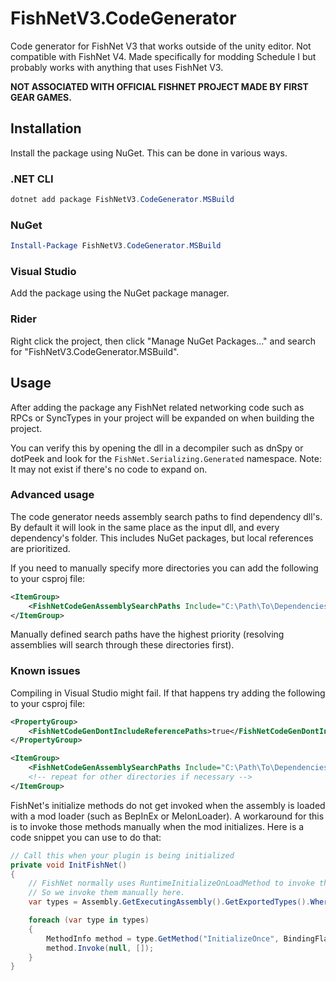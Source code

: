# FishNetV3.CodeGenerator

Code generator for FishNet V3 that works outside of the unity editor. Not compatible with FishNet V4. Made specifically for modding Schedule I but probably works with anything that uses FishNet V3.

**NOT ASSOCIATED WITH OFFICIAL FISHNET PROJECT MADE BY FIRST GEAR GAMES.**

## Installation

Install the package using NuGet. This can be done in various ways.

### .NET CLI

```powershell
dotnet add package FishNetV3.CodeGenerator.MSBuild
```

### NuGet

```powershell
Install-Package FishNetV3.CodeGenerator.MSBuild
```

### Visual Studio

Add the package using the NuGet package manager.

### Rider

Right click the project, then click "Manage NuGet Packages..." and search for "FishNetV3.CodeGenerator.MSBuild".

## Usage

After adding the package any FishNet related networking code such as RPCs or SyncTypes in your project will be expanded on when building the project.

You can verify this by opening the dll in a decompiler such as dnSpy or dotPeek and look for the `FishNet.Serializing.Generated` namespace. Note: It may not exist if there's no code to expand on.

### Advanced usage

The code generator needs assembly search paths to find dependency dll's. By default it will look in the same place as the input dll, and every dependency's folder. This includes NuGet packages, but local references are prioritized.

If you need to manually specify more directories you can add the following to your csproj file:

```xml
<ItemGroup>
    <FishNetCodeGenAssemblySearchPaths Include="C:\Path\To\Dependencies" />
</ItemGroup>
```

Manually defined search paths have the highest priority (resolving assemblies will search through these directories first).

### Known issues

Compiling in Visual Studio might fail. If that happens try adding the following to your csproj file:

```xml
<PropertyGroup>
    <FishNetCodeGenDontIncludeReferencePaths>true</FishNetCodeGenDontIncludeReferencePaths>
</PropertyGroup>

<ItemGroup>
    <FishNetCodeGenAssemblySearchPaths Include="C:\Path\To\Dependencies" />
    <!-- repeat for other directories if necessary -->
</ItemGroup>
```

FishNet's initialize methods do not get invoked when the assembly is loaded with a mod loader (such as BepInEx or MelonLoader). A workaround for this is to invoke those methods manually when the mod initializes. Here is a code snippet you can use to do that:

```cs
// Call this when your plugin is being initialized
private void InitFishNet()
{
    // FishNet normally uses RuntimeInitializeOnLoadMethod to invoke these methods, but those do not get invoked when using a mod loader.
    // So we invoke them manually here.
    var types = Assembly.GetExecutingAssembly().GetExportedTypes().Where(t => t.Namespace == "FishNet.Serializing.Generated");

    foreach (var type in types)
    {
        MethodInfo method = type.GetMethod("InitializeOnce", BindingFlags.NonPublic | BindingFlags.Static);
        method.Invoke(null, []);
    }
}
```
